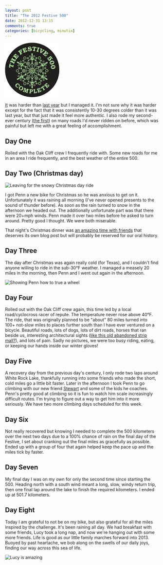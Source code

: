 ```yaml
---
layout: post
title: "The 2012 Festive 500"
date: 2012-12-31 13:15
comments: true
categories: [bicycling, minutia]
---
```


![Festive 500 Complete badge](/images/rapha-festive-500-2012-v1-100.jpg)

[It](http://www.rapha.cc/the-festive-500--2012) was harder than [last year](http://blog.danielsjourney.com/2012/01/01/rapha/) but I managed it. I'm not sure why it was harder except for the fact that it was consistently 10-30 degrees colder than it was last year, but that just made it feel more authentic. I also rode my second-ever century ([the first](http://danielsjourney.com/2011/10/23/century.html)) on many roads I'd never ridden on before, which was painful but left me with a great feeling of accomplishment.

## Day One

Rolled with the Oak Cliff crew I frequently ride with. Some new roads for me in an area I ride frequently, and the best weather of the entire 500.

## Day Two (Christmas day)

![Leaving for the snowy Christmas day ride](http://farm9.staticflickr.com/8351/8307306663_8ed8b63e10.jpg)

I got Penn a new bike for Christmas so he was anxious to get on it. Unfortunately it was raining all morning (I've never opened presents to the sound of thunder before). As soon as the rain turned to snow in the afternoon we headed out. The additionally unfortunate part was that there were 20+mph winds. Penn made it over two miles before he asked to turn around. Pretty good I thought. We were both miserable.

That night's Christmas dinner was [an amazing time with friends](http://www.flickr.com/photos/carissabyers/8308288565/in/photostream) that deserves its own blog post but will probably be reserved for our oral history.

## Day Three

The day after Christmas was again really cold (for Texas), and I couldn't find anyone willing to ride in the sub-30°F weather. I managed a measely 20 miles in the morning, then Penn and I went out again in the afternoon.

![Showing Penn how to true a wheel](http://farm9.staticflickr.com/8357/8311356325_4473e2d1b8.jpg)

## Day Four

Rolled out with the Oak Cliff crew again, this time led by a local road/cyclocross racer of repute. The temperature never rose above 40°F. The ride, that was originally planned to be "about" 80 miles turned into 100+ not-slow miles to places further south than I have ever ventured on a bicycle. Beautiful roads, lots of dogs, lots of dirt roads, horses that ran beside us, interesting architectural sights ([like this old abandoned strip mall?](http://t.co/6Z1bJRES)), and lots of pain. Sadly no pictures, we were too busy riding, eating, or keeping our hands inside our winter gloves!

## Day Five

A recovery day from the previous day's century, I only rode two laps around White Rock Lake, thankfully running into some friends who made the short, cold miles go a little bit faster. Later in the afternoon I took Penn to go climbing with our new friend [Stewart](http://coachstewartball.com/) and some of the kids he coaches. Penn's pretty good at climbing so it is fun to watch him scale increasingly difficult routes. I'm trying to figure out a way to get him into it more seriously. We have two more climbing days scheduled for this week.

## Day Six

Not really recovered but knowing I needed to complete the 500 kilometers over the next two days due to a 100% chance of rain on the final day of the Festive, I set about cranking out the final miles as gracefully as possible. Ended up with a group of four that again helped keep the pace up and the miles tick by faster.

## Day Seven

My final day I was on my own for only the second time since starting the 500. Heading north with a south wind meant a long, slow, windy return trip, then one final lap around the lake to finish the required kilometers. I ended up at 501.7 kilometers.

## Day Eight

Today I am grateful to not be on my bike, but also grateful for all the miles inspired by the challenge. It's been raining all day. We had breakfast with some friends, Lucy took a long nap, and now we're hanging out with some more friends. Life is good as our little family marches forward into 2013. Buoyed by past heartache, we bob along on the swells of our daily joys, finding our way across this sea of life.

![Lucy is amazing](http://farm9.staticflickr.com/8364/8327226031_9a0664a67b.jpg)